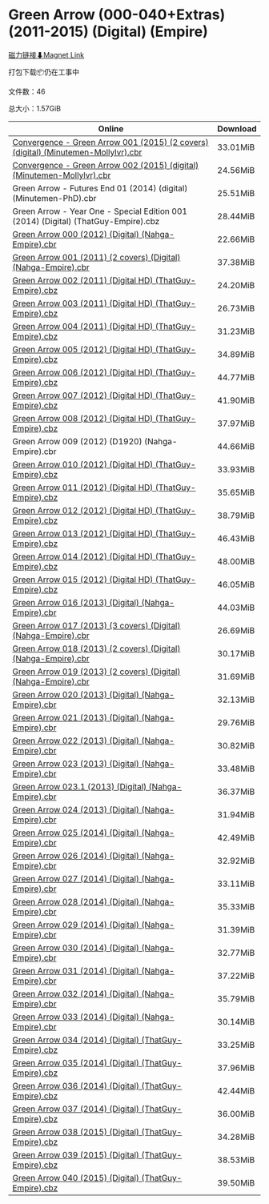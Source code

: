 # Green Arrow (000-040+Extras) (2011-2015) (Digital) (Empire)

[磁力链接⬇Magnet Link](magnet:?xt=urn:btih:51dfd5a4ebaad1500fb70b66d82192c2f83b1ce3&dn=Green%20Arrow%20%28000-040%2BExtras%29%20%282011-2015%29%20%28Digital%29%20%28Empire%29)

打包下载📦仍在工事中

文件数：46

总大小：1.57GiB

Online | Download
--- | ---
[Convergence - Green Arrow 001 (2015) (2 covers) (digital) (Minutemen-Mollylvr).cbr](https://github.com/alicewish/markdown/blob/master/comic/Convergence-Green-Arrow-001-2015-2-covers-digital-Minutemen-Mollylvr-cbr.md) | 33.01MiB
[Convergence - Green Arrow 002 (2015) (digital) (Minutemen-Mollylvr).cbr](https://github.com/alicewish/markdown/blob/master/comic/Convergence-Green-Arrow-002-2015-digital-Minutemen-Mollylvr-cbr.md) | 24.56MiB
Green Arrow - Futures End 01 (2014) (digital) (Minutemen-PhD).cbr | 25.51MiB
Green Arrow - Year One - Special Edition 001 (2014) (Digital) (ThatGuy-Empire).cbz | 28.44MiB
[Green Arrow 000 (2012) (Digital) (Nahga-Empire).cbr](https://github.com/alicewish/markdown/blob/master/comic/Green-Arrow-000-2012-Digital-Nahga-Empire-cbr.md) | 22.66MiB
[Green Arrow 001 (2011) (2 covers) (Digital) (Nahga-Empire).cbr](https://github.com/alicewish/markdown/blob/master/comic/Green-Arrow-001-2011-2-covers-Digital-Nahga-Empire-cbr.md) | 37.38MiB
[Green Arrow 002 (2011) (Digital HD) (ThatGuy-Empire).cbz](https://github.com/alicewish/markdown/blob/master/comic/Green-Arrow-002-2011-Digital-HD-ThatGuy-Empire-cbz.md) | 24.20MiB
[Green Arrow 003 (2011) (Digital HD) (ThatGuy-Empire).cbz](https://github.com/alicewish/markdown/blob/master/comic/Green-Arrow-003-2011-Digital-HD-ThatGuy-Empire-cbz.md) | 26.73MiB
[Green Arrow 004 (2011) (Digital HD) (ThatGuy-Empire).cbz](https://github.com/alicewish/markdown/blob/master/comic/Green-Arrow-004-2011-Digital-HD-ThatGuy-Empire-cbz.md) | 31.23MiB
[Green Arrow 005 (2012) (Digital HD) (ThatGuy-Empire).cbz](https://github.com/alicewish/markdown/blob/master/comic/Green-Arrow-005-2012-Digital-HD-ThatGuy-Empire-cbz.md) | 34.89MiB
[Green Arrow 006 (2012) (Digital HD) (ThatGuy-Empire).cbz](https://github.com/alicewish/markdown/blob/master/comic/Green-Arrow-006-2012-Digital-HD-ThatGuy-Empire-cbz.md) | 44.77MiB
[Green Arrow 007 (2012) (Digital HD) (ThatGuy-Empire).cbz](https://github.com/alicewish/markdown/blob/master/comic/Green-Arrow-007-2012-Digital-HD-ThatGuy-Empire-cbz.md) | 41.90MiB
[Green Arrow 008 (2012) (Digital HD) (ThatGuy-Empire).cbz](https://github.com/alicewish/markdown/blob/master/comic/Green-Arrow-008-2012-Digital-HD-ThatGuy-Empire-cbz.md) | 37.97MiB
Green Arrow 009 (2012) (D1920) (Nahga-Empire).cbr | 44.66MiB
[Green Arrow 010 (2012) (Digital HD) (ThatGuy-Empire).cbz](https://github.com/alicewish/markdown/blob/master/comic/Green-Arrow-010-2012-Digital-HD-ThatGuy-Empire-cbz.md) | 33.93MiB
[Green Arrow 011 (2012) (Digital HD) (ThatGuy-Empire).cbz](https://github.com/alicewish/markdown/blob/master/comic/Green-Arrow-011-2012-Digital-HD-ThatGuy-Empire-cbz.md) | 35.65MiB
[Green Arrow 012 (2012) (Digital HD) (ThatGuy-Empire).cbz](https://github.com/alicewish/markdown/blob/master/comic/Green-Arrow-012-2012-Digital-HD-ThatGuy-Empire-cbz.md) | 38.79MiB
[Green Arrow 013 (2012) (Digital HD) (ThatGuy-Empire).cbz](https://github.com/alicewish/markdown/blob/master/comic/Green-Arrow-013-2012-Digital-HD-ThatGuy-Empire-cbz.md) | 46.43MiB
[Green Arrow 014 (2012) (Digital HD) (ThatGuy-Empire).cbz](https://github.com/alicewish/markdown/blob/master/comic/Green-Arrow-014-2012-Digital-HD-ThatGuy-Empire-cbz.md) | 48.00MiB
[Green Arrow 015 (2012) (Digital HD) (ThatGuy-Empire).cbz](https://github.com/alicewish/markdown/blob/master/comic/Green-Arrow-015-2012-Digital-HD-ThatGuy-Empire-cbz.md) | 46.05MiB
[Green Arrow 016 (2013) (Digital) (Nahga-Empire).cbr](https://github.com/alicewish/markdown/blob/master/comic/Green-Arrow-016-2013-Digital-Nahga-Empire-cbr.md) | 44.03MiB
[Green Arrow 017 (2013) (3 covers) (Digital) (Nahga-Empire).cbr](https://github.com/alicewish/markdown/blob/master/comic/Green-Arrow-017-2013-3-covers-Digital-Nahga-Empire-cbr.md) | 26.69MiB
[Green Arrow 018 (2013) (2 covers) (Digital) (Nahga-Empire).cbr](https://github.com/alicewish/markdown/blob/master/comic/Green-Arrow-018-2013-2-covers-Digital-Nahga-Empire-cbr.md) | 30.17MiB
[Green Arrow 019 (2013) (2 covers) (Digital) (Nahga-Empire).cbr](https://github.com/alicewish/markdown/blob/master/comic/Green-Arrow-019-2013-2-covers-Digital-Nahga-Empire-cbr.md) | 31.69MiB
[Green Arrow 020 (2013) (Digital) (Nahga-Empire).cbr](https://github.com/alicewish/markdown/blob/master/comic/Green-Arrow-020-2013-Digital-Nahga-Empire-cbr.md) | 32.13MiB
[Green Arrow 021 (2013) (Digital) (Nahga-Empire).cbr](https://github.com/alicewish/markdown/blob/master/comic/Green-Arrow-021-2013-Digital-Nahga-Empire-cbr.md) | 29.76MiB
[Green Arrow 022 (2013) (Digital) (Nahga-Empire).cbr](https://github.com/alicewish/markdown/blob/master/comic/Green-Arrow-022-2013-Digital-Nahga-Empire-cbr.md) | 30.82MiB
[Green Arrow 023 (2013) (Digital) (Nahga-Empire).cbr](https://github.com/alicewish/markdown/blob/master/comic/Green-Arrow-023-2013-Digital-Nahga-Empire-cbr.md) | 33.48MiB
[Green Arrow 023.1 (2013) (Digital) (Nahga-Empire).cbr](https://github.com/alicewish/markdown/blob/master/comic/Green-Arrow-023-1-2013-Digital-Nahga-Empire-cbr.md) | 36.37MiB
[Green Arrow 024 (2013) (Digital) (Nahga-Empire).cbr](https://github.com/alicewish/markdown/blob/master/comic/Green-Arrow-024-2013-Digital-Nahga-Empire-cbr.md) | 31.94MiB
[Green Arrow 025 (2014) (Digital) (Nahga-Empire).cbr](https://github.com/alicewish/markdown/blob/master/comic/Green-Arrow-025-2014-Digital-Nahga-Empire-cbr.md) | 42.49MiB
[Green Arrow 026 (2014) (Digital) (Nahga-Empire).cbr](https://github.com/alicewish/markdown/blob/master/comic/Green-Arrow-026-2014-Digital-Nahga-Empire-cbr.md) | 32.92MiB
[Green Arrow 027 (2014) (Digital) (Nahga-Empire).cbr](https://github.com/alicewish/markdown/blob/master/comic/Green-Arrow-027-2014-Digital-Nahga-Empire-cbr.md) | 33.11MiB
[Green Arrow 028 (2014) (Digital) (Nahga-Empire).cbr](https://github.com/alicewish/markdown/blob/master/comic/Green-Arrow-028-2014-Digital-Nahga-Empire-cbr.md) | 35.33MiB
[Green Arrow 029 (2014) (Digital) (Nahga-Empire).cbr](https://github.com/alicewish/markdown/blob/master/comic/Green-Arrow-029-2014-Digital-Nahga-Empire-cbr.md) | 31.39MiB
[Green Arrow 030 (2014) (Digital) (Nahga-Empire).cbr](https://github.com/alicewish/markdown/blob/master/comic/Green-Arrow-030-2014-Digital-Nahga-Empire-cbr.md) | 32.77MiB
[Green Arrow 031 (2014) (Digital) (Nahga-Empire).cbr](https://github.com/alicewish/markdown/blob/master/comic/Green-Arrow-031-2014-Digital-Nahga-Empire-cbr.md) | 37.22MiB
[Green Arrow 032 (2014) (Digital) (Nahga-Empire).cbr](https://github.com/alicewish/markdown/blob/master/comic/Green-Arrow-032-2014-Digital-Nahga-Empire-cbr.md) | 35.79MiB
[Green Arrow 033 (2014) (Digital) (Nahga-Empire).cbr](https://github.com/alicewish/markdown/blob/master/comic/Green-Arrow-033-2014-Digital-Nahga-Empire-cbr.md) | 30.14MiB
[Green Arrow 034 (2014) (Digital) (ThatGuy-Empire).cbz](https://github.com/alicewish/markdown/blob/master/comic/Green-Arrow-034-2014-Digital-ThatGuy-Empire-cbz.md) | 33.25MiB
[Green Arrow 035 (2014) (Digital) (ThatGuy-Empire).cbz](https://github.com/alicewish/markdown/blob/master/comic/Green-Arrow-035-2014-Digital-ThatGuy-Empire-cbz.md) | 37.96MiB
[Green Arrow 036 (2014) (Digital) (ThatGuy-Empire).cbz](https://github.com/alicewish/markdown/blob/master/comic/Green-Arrow-036-2014-Digital-ThatGuy-Empire-cbz.md) | 42.44MiB
[Green Arrow 037 (2014) (Digital) (ThatGuy-Empire).cbz](https://github.com/alicewish/markdown/blob/master/comic/Green-Arrow-037-2014-Digital-ThatGuy-Empire-cbz.md) | 36.00MiB
[Green Arrow 038 (2015) (Digital) (ThatGuy-Empire).cbz](https://github.com/alicewish/markdown/blob/master/comic/Green-Arrow-038-2015-Digital-ThatGuy-Empire-cbz.md) | 34.28MiB
[Green Arrow 039 (2015) (Digital) (ThatGuy-Empire).cbz](https://github.com/alicewish/markdown/blob/master/comic/Green-Arrow-039-2015-Digital-ThatGuy-Empire-cbz.md) | 38.53MiB
[Green Arrow 040 (2015) (Digital) (ThatGuy-Empire).cbz](https://github.com/alicewish/markdown/blob/master/comic/Green-Arrow-040-2015-Digital-ThatGuy-Empire-cbz.md) | 39.50MiB